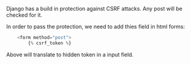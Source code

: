 Django has a build in protection against CSRF attacks.
Any post will be checked for it.

In order to pass the protection, we need to add thies field in html forms:

```python
    <form method="post">
        {% csrf_token %}
```

Above will translate to hidden token in a input field.